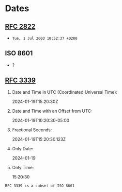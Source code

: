 # Dates

## [RFC 2822](https://datatracker.ietf.org/doc/html/rfc2822#section-3.3)

* `Tue, 1 Jul 2003 10:52:37 +0200`

## ISO 8601

* ?

## [RFC 3339](https://datatracker.ietf.org/doc/html/rfc3339#section-5.6)

1.	Date and Time in UTC (Coordinated Universal Time):

    2024-01-19T15:20:30Z

2.	Date and Time with an Offset from UTC:

    2024-01-19T10:20:30-05:00

3.	Fractional Seconds:

    2024-01-19T15:20:30.123Z

4.	Only Date:

    2024-01-19

5.	Only Time:

    15:20:30

```admonish note
RFC 3339 is a subset of ISO 8601
```
